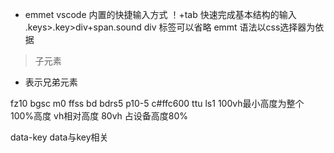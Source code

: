 - emmet vscode 内置的快捷输入方式
！+tab 快速完成基本结构的输入
.keys>.key>div+span.sound
div 标签可以省略
emmt 语法以css选择器为依据
> 子元素
+ 表示兄弟元素

fz10
bgsc
m0
ffss
bd
bdrs5
p10-5
c#ffc600
ttu
ls1
100vh最小高度为整个100%高度 vh相对高度 80vh 占设备高度80%

data-key    data与key相关